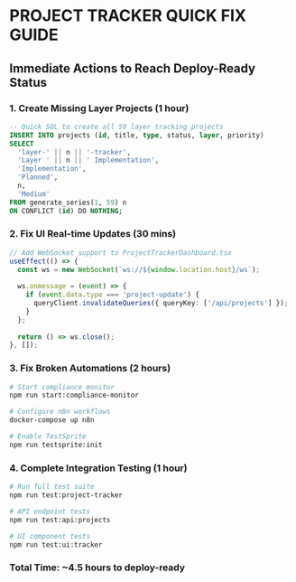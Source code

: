 # PROJECT TRACKER QUICK FIX GUIDE

## Immediate Actions to Reach Deploy-Ready Status

### 1. Create Missing Layer Projects (1 hour)
```sql
-- Quick SQL to create all 59 layer tracking projects
INSERT INTO projects (id, title, type, status, layer, priority) 
SELECT 
  'layer-' || n || '-tracker',
  'Layer ' || n || ' Implementation',
  'Implementation',
  'Planned',
  n,
  'Medium'
FROM generate_series(1, 59) n
ON CONFLICT (id) DO NOTHING;
```

### 2. Fix UI Real-time Updates (30 mins)
```typescript
// Add WebSocket support to ProjectTrackerDashboard.tsx
useEffect(() => {
  const ws = new WebSocket(`ws://${window.location.host}/ws`);
  
  ws.onmessage = (event) => {
    if (event.data.type === 'project-update') {
      queryClient.invalidateQueries({ queryKey: ['/api/projects'] });
    }
  };
  
  return () => ws.close();
}, []);
```

### 3. Fix Broken Automations (2 hours)
```bash
# Start compliance monitor
npm run start:compliance-monitor

# Configure n8n workflows
docker-compose up n8n

# Enable TestSprite
npm run testsprite:init
```

### 4. Complete Integration Testing (1 hour)
```bash
# Run full test suite
npm run test:project-tracker

# API endpoint tests
npm run test:api:projects

# UI component tests
npm run test:ui:tracker
```

### Total Time: ~4.5 hours to deploy-ready